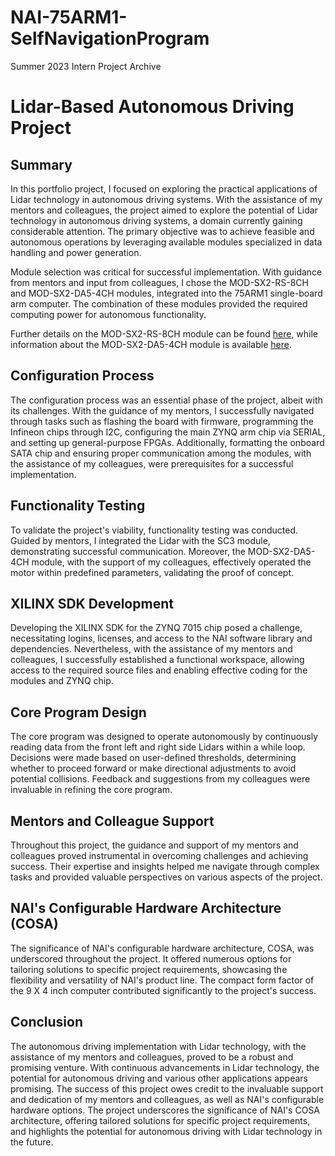 # NAI-75ARM1-SelfNavigationProgram
Summer 2023 Intern Project Archive

# Lidar-Based Autonomous Driving Project

## Summary

In this portfolio project, I focused on exploring the practical applications of Lidar technology in autonomous driving systems. With the assistance of my mentors and colleagues, the project aimed to explore the potential of Lidar technology in autonomous driving systems, a domain currently gaining considerable attention. The primary objective was to achieve feasible and autonomous operations by leveraging available modules specialized in data handling and power generation.

Module selection was critical for successful implementation. With guidance from mentors and input from colleagues, I chose the MOD-SX2-RS-8CH and MOD-SX2-DA5-4CH modules, integrated into the 75ARM1 single-board arm computer. The combination of these modules provided the required computing power for autonomous functionality.

Further details on the MOD-SX2-RS-8CH module can be found [here](https://www.naii.com/Model/SC3), while information about the MOD-SX2-DA5-4CH module is available [here](https://www.naii.com/Model/DA5).

## Configuration Process

The configuration process was an essential phase of the project, albeit with its challenges. With the guidance of my mentors, I successfully navigated through tasks such as flashing the board with firmware, programming the Infineon chips through I2C, configuring the main ZYNQ arm chip via SERIAL, and setting up general-purpose FPGAs. Additionally, formatting the onboard SATA chip and ensuring proper communication among the modules, with the assistance of my colleagues, were prerequisites for a successful implementation.

## Functionality Testing

To validate the project's viability, functionality testing was conducted. Guided by mentors, I integrated the Lidar with the SC3 module, demonstrating successful communication. Moreover, the MOD-SX2-DA5-4CH module, with the support of my colleagues, effectively operated the motor within predefined parameters, validating the proof of concept.

## XILINX SDK Development

Developing the XILINX SDK for the ZYNQ 7015 chip posed a challenge, necessitating logins, licenses, and access to the NAI software library and dependencies. Nevertheless, with the assistance of my mentors and colleagues, I successfully established a functional workspace, allowing access to the required source files and enabling effective coding for the modules and ZYNQ chip.

## Core Program Design

The core program was designed to operate autonomously by continuously reading data from the front left and right side Lidars within a while loop. Decisions were made based on user-defined thresholds, determining whether to proceed forward or make directional adjustments to avoid potential collisions. Feedback and suggestions from my colleagues were invaluable in refining the core program.

## Mentors and Colleague Support

Throughout this project, the guidance and support of my mentors and colleagues proved instrumental in overcoming challenges and achieving success. Their expertise and insights helped me navigate through complex tasks and provided valuable perspectives on various aspects of the project.

## NAI's Configurable Hardware Architecture (COSA)

The significance of NAI's configurable hardware architecture, COSA, was underscored throughout the project. It offered numerous options for tailoring solutions to specific project requirements, showcasing the flexibility and versatility of NAI's product line. The compact form factor of the 9 X 4 inch computer contributed significantly to the project's success.

## Conclusion

The autonomous driving implementation with Lidar technology, with the assistance of my mentors and colleagues, proved to be a robust and promising venture. With continuous advancements in Lidar technology, the potential for autonomous driving and various other applications appears promising. The success of this project owes credit to the invaluable support and dedication of my mentors and colleagues, as well as NAI's configurable hardware options. The project underscores the significance of NAI's COSA architecture, offering tailored solutions for specific project requirements, and highlights the potential for autonomous driving with Lidar technology in the future.
